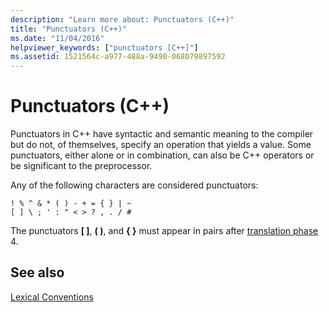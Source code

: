 ```yaml
---
description: "Learn more about: Punctuators (C++)"
title: "Punctuators (C++)"
ms.date: "11/04/2016"
helpviewer_keywords: ["punctuators [C++]"]
ms.assetid: 1521564c-a977-488a-9490-068079897592
---
```

# Punctuators (C++)

Punctuators in C++ have syntactic and semantic meaning to the compiler but do not, of themselves, specify an operation that yields a value. Some punctuators, either alone or in combination, can also be C++ operators or be significant to the preprocessor.

Any of the following characters are considered punctuators:

```
! % ^ & * ( ) - + = { } | ~
[ ] \ ; ' : " < > ? , . / #
```

The punctuators **[ ]**, **( )**, and **{ }** must appear in pairs after [translation phase](../preprocessor/phases-of-translation.md) 4.

## See also

[Lexical Conventions](../cpp/lexical-conventions.md)
